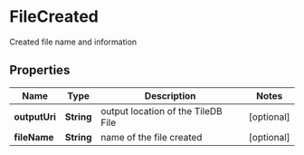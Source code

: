 

# FileCreated

Created file name and information

## Properties

Name | Type | Description | Notes
------------ | ------------- | ------------- | -------------
**outputUri** | **String** | output location of the TileDB File |  [optional]
**fileName** | **String** | name of the file created |  [optional]



